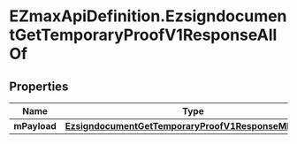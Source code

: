 # EZmaxApiDefinition.EzsigndocumentGetTemporaryProofV1ResponseAllOf

## Properties

Name | Type | Description | Notes
------------ | ------------- | ------------- | -------------
**mPayload** | [**EzsigndocumentGetTemporaryProofV1ResponseMPayload**](EzsigndocumentGetTemporaryProofV1ResponseMPayload.md) |  | 


